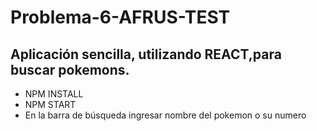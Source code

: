 # Problema-6-AFRUS-TEST

## Aplicación sencilla, utilizando REACT,para buscar pokemons.

* NPM INSTALL
* NPM START
* En la barra de búsqueda ingresar nombre del pokemon o su numero